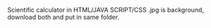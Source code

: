 Scientific calculator in HTML/JAVA SCRIPT/CSS
.jpg is background, download both and put in same folder.

